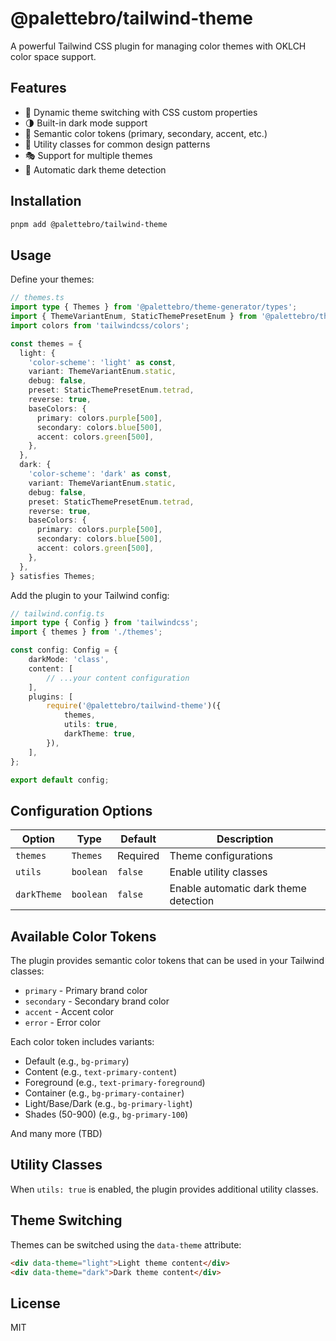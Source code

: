 # @palettebro/tailwind-theme

A powerful Tailwind CSS plugin for managing color themes with OKLCH color space support.

## Features

- 🎨 Dynamic theme switching with CSS custom properties
- 🌗 Built-in dark mode support
- 🎯 Semantic color tokens (primary, secondary, accent, etc.)
- 🔧 Utility classes for common design patterns
- 🎭 Support for multiple themes
- 📱 Automatic dark theme detection

## Installation

```bash
pnpm add @palettebro/tailwind-theme
```

## Usage

Define your themes:

```ts
// themes.ts
import type { Themes } from '@palettebro/theme-generator/types';
import { ThemeVariantEnum, StaticThemePresetEnum } from '@palettebro/theme-generator/types';
import colors from 'tailwindcss/colors';

const themes = {
  light: {
    'color-scheme': 'light' as const,
    variant: ThemeVariantEnum.static,
    debug: false,
    preset: StaticThemePresetEnum.tetrad,
    reverse: true,
    baseColors: {
      primary: colors.purple[500],
      secondary: colors.blue[500],
      accent: colors.green[500],
    },
  },
  dark: {
    'color-scheme': 'dark' as const,
    variant: ThemeVariantEnum.static,
    debug: false,
    preset: StaticThemePresetEnum.tetrad,
    reverse: true,
    baseColors: {
      primary: colors.purple[500],
      secondary: colors.blue[500],
      accent: colors.green[500],
    },
  },
} satisfies Themes;
```

Add the plugin to your Tailwind config:

```ts
// tailwind.config.ts
import type { Config } from 'tailwindcss';
import { themes } from './themes';

const config: Config = {
    darkMode: 'class',
    content: [
        // ...your content configuration
    ],
    plugins: [
        require('@palettebro/tailwind-theme')({
            themes,
            utils: true,
            darkTheme: true,
        }),
    ],
};

export default config;
```


## Configuration Options

| Option | Type | Default | Description |
|--------|------|---------|-------------|
| `themes` | `Themes` | Required | Theme configurations |
| `utils` | `boolean` | `false` | Enable utility classes |
| `darkTheme` | `boolean` | `false` | Enable automatic dark theme detection |

## Available Color Tokens

The plugin provides semantic color tokens that can be used in your Tailwind classes:

- `primary` - Primary brand color
- `secondary` - Secondary brand color
- `accent` - Accent color
- `error` - Error color

Each color token includes variants:

- Default (e.g., `bg-primary`)
- Content (e.g., `text-primary-content`)
- Foreground (e.g., `text-primary-foreground`)
- Container (e.g., `bg-primary-container`)
- Light/Base/Dark (e.g., `bg-primary-light`)
- Shades (50-900) (e.g., `bg-primary-100`)

And many more (TBD)

## Utility Classes

When `utils: true` is enabled, the plugin provides additional utility classes.

## Theme Switching

Themes can be switched using the `data-theme` attribute:

```html
<div data-theme="light">Light theme content</div>
<div data-theme="dark">Dark theme content</div>
```

## License

MIT